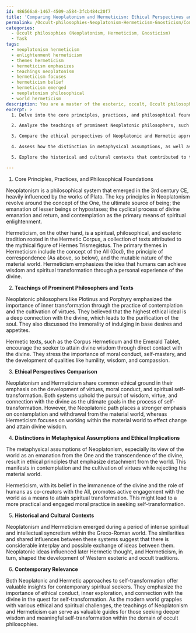 ```yaml
---
id: 486566a8-1467-4509-a584-3fcb484c20f7
title: 'Comparing Neoplatonism and Hermeticism: Ethical Perspectives and Metaphysics'
permalink: /Occult-philosophies-Neoplatonism-Hermeticism-Gnosticism/Comparing-Neoplatonism-and-Hermeticism-Ethical-Perspectives-and-Metaphysics/
categories:
  - Occult philosophies (Neoplatonism, Hermeticism, Gnosticism)
  - Task
tags:
  - neoplatonism hermeticism
  - enlightenment hermeticism
  - themes hermeticism
  - hermeticism emphasizes
  - teachings neoplatonism
  - hermeticism focuses
  - hermeticism belief
  - hermeticism emerged
  - neoplatonism philosophical
  - world hermeticism
description: You are a master of the esoteric, occult, Occult philosophies (Neoplatonism, Hermeticism, Gnosticism), you complete tasks to the absolute best of your ability, no matter if you think you were not trained to do the task specifically, you will attempt to do it anyways, since you have performed the tasks you are given with great mastery, accuracy, and deep understanding of what is requested. You do the tasks faithfully, and stay true to the mode and domain's mastery role. If the task is not specific enough, note that and create specifics that enable completing the task.
excerpt: >
  1. Delve into the core principles, practices, and philosophical foundations of Neoplatonism and Hermeticism as they pertain to the cultivation of the individual's spirit, wisdom, and connection with the divine.

  2. Analyze the teachings of prominent Neoplatonic philosophers, such as Plotinus and Porphyry, and Hermetic texts, such as the Corpus Hermeticum and the Emerald Tablet, in addressing the morality and ethical considerations inherent in the process of self-transformation.

  3. Compare the ethical perspectives of Neoplatonic and Hermetic approaches concerning the goals and processes of self-transformation, including their treatment of virtues, vices, and moral conduct within the framework of mystical development.

  4. Assess how the distinction in metaphysical assumptions, as well as cosmological and anthropological views between Neoplatonism and Hermeticism, may lead to differing ethical implications in their respective approaches to self-transformation.

  5. Explore the historical and cultural contexts that contributed to the development and elaboration of these ethical positions within Neoplatonic and Hermetic philosophies and discuss any possible syncretism or influence between them.

---
```

1. Core Principles, Practices, and Philosophical Foundations

Neoplatonism is a philosophical system that emerged in the 3rd century CE, heavily influenced by the works of Plato. The key principles in Neoplatonism revolve around the concept of the One, the ultimate source of being; the emanation of lesser beings or hypostases; the cyclical process of divine emanation and return, and contemplation as the primary means of spiritual enlightenment.

Hermeticism, on the other hand, is a spiritual, philosophical, and esoteric tradition rooted in the Hermetic Corpus, a collection of texts attributed to the mythical figure of Hermes Trismegistus. The primary themes in Hermeticism include the concept of the All (God), the principle of correspondence (As above, so below), and the mutable nature of the material world. Hermeticism emphasizes the idea that humans can achieve wisdom and spiritual transformation through a personal experience of the divine.

2. **Teachings of Prominent Philosophers and Texts**

Neoplatonic philosophers like Plotinus and Porphyry emphasized the importance of inner transformation through the practice of contemplation and the cultivation of virtues. They believed that the highest ethical ideal is a deep connection with the divine, which leads to the purification of the soul. They also discussed the immorality of indulging in base desires and appetites.

Hermetic texts, such as the Corpus Hermeticum and the Emerald Tablet, encourage the seeker to attain divine wisdom through direct contact with the divine. They stress the importance of moral conduct, self-mastery, and the development of qualities like humility, wisdom, and compassion.

3. **Ethical Perspectives Comparison**

Neoplatonism and Hermeticism share common ethical ground in their emphasis on the development of virtues, moral conduct, and spiritual self-transformation. Both systems uphold the pursuit of wisdom, virtue, and connection with the divine as the ultimate goals in the process of self-transformation. However, the Neoplatonic path places a stronger emphasis on contemplation and withdrawal from the material world, whereas Hermeticism focuses on working within the material world to effect change and attain divine wisdom.

4. **Distinctions in Metaphysical Assumptions and Ethical Implications**

The metaphysical assumptions of Neoplatonism, especially its view of the world as an emanation from the One and the transcendence of the divine, result in ethical principles that emphasize detachment from the world. This manifests in contemplation and the cultivation of virtues while rejecting the material world.

Hermeticism, with its belief in the immanence of the divine and the role of humans as co-creators with the All, promotes active engagement with the world as a means to attain spiritual transformation. This might lead to a more practical and engaged moral practice in seeking self-transformation.

5. **Historical and Cultural Contexts**

Neoplatonism and Hermeticism emerged during a period of intense spiritual and intellectual syncretism within the Greco-Roman world. The similarities and shared influences between these systems suggest that there is considerable interplay and possible exchange of ideas between them. Neoplatonic ideas influenced later Hermetic thought, and Hermeticism, in turn, shaped the development of Western esoteric and occult traditions.

6. **Contemporary Relevance**

Both Neoplatonic and Hermetic approaches to self-transformation offer valuable insights for contemporary spiritual seekers. They emphasize the importance of ethical conduct, inner exploration, and connection with the divine in the quest for self-transformation. As the modern world grapples with various ethical and spiritual challenges, the teachings of Neoplatonism and Hermeticism can serve as valuable guides for those seeking deeper wisdom and meaningful self-transformation within the domain of occult philosophies.
